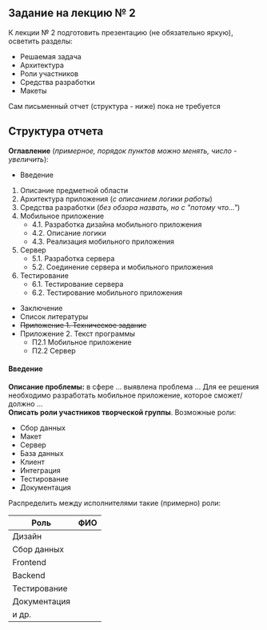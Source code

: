 ## Задание на лекцию № 2
К лекции № 2 подготовить презентацию (не обязательно яркую), осветить разделы:
- Решаемая задача
- Архитектура
- Роли участников
- Средства разработки
- Макеты
  
Сам письменный отчет (структура - ниже) пока не требуется
## Структура отчета
**Оглавление** (*примерное, порядок пунктов можно менять, число - увеличить*):
- Введение
1. Описание предметной области
2. Архитектура приложения (*с описанием логики работы*)
3. Средства разработки (*без обзора назвать, но с "потому что…"*)
4. Мобильное приложение
	- 4.1. Разработка дизайна мобильного приложения
	- 4.2. Описание логики
	- 4.3. Реализация мобильного приложения
5. Сервер
	- 5.1. Разработка сервера
	- 5.2. Соединение сервера и мобильного приложения
6. Тестирование
	- 6.1. Тестирование сервера   
	- 6.2. Тестирование мобильного приложения    
- Заключение
- Список литературы
- ~~Приложение 1. Техническое задание~~
- Приложение 2. Текст программы
	- П2.1 Мобильное приложение
	- П2.2 Сервер
#### Введение
**Описание проблемы:** в сфере … выявлена проблема … Для ее решения необходимо разработать мобильное приложение, которое сможет/должно …  
**Описать роли участников творческой группы**. Возможные роли: 
- Сбор данных
- Макет
- Сервер
- База данных
- Клиент
- Интеграция
- Тестирование
- Документация
  
Распределить между исполнителями такие (примерно) роли:

| Роль         | ФИО |
| ------------ | --- |
| Дизайн       |     |
| Сбор данных  |     |
| Frontend     |     |
| Backend      |     |
| Тестирование |     |
| Документация |     |
| и др.        |     |
